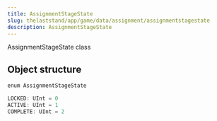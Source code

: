 ```yaml
---
title: AssignmentStageState
slug: thelaststand/app/game/data/assignment/assignmentstagestate
description: AssignmentStageState
---
```


AssignmentStageState class

## Object structure

```scala
enum AssignmentStageState

LOCKED: UInt = 0
ACTIVE: UInt = 1
COMPLETE: UInt = 2

```
